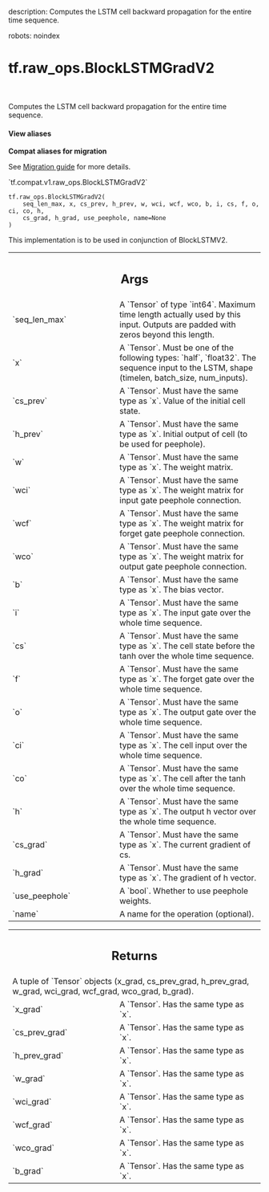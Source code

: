description: Computes the LSTM cell backward propagation for the entire time sequence.

robots: noindex

# tf.raw_ops.BlockLSTMGradV2

<!-- Insert buttons and diff -->

<table class="tfo-notebook-buttons tfo-api nocontent" align="left">

</table>



Computes the LSTM cell backward propagation for the entire time sequence.

<section class="expandable">
  <h4 class="showalways">View aliases</h4>
  <p>
<b>Compat aliases for migration</b>
<p>See
<a href="https://www.tensorflow.org/guide/migrate">Migration guide</a> for
more details.</p>
<p>`tf.compat.v1.raw_ops.BlockLSTMGradV2`</p>
</p>
</section>

<pre class="devsite-click-to-copy prettyprint lang-py tfo-signature-link">
<code>tf.raw_ops.BlockLSTMGradV2(
    seq_len_max, x, cs_prev, h_prev, w, wci, wcf, wco, b, i, cs, f, o, ci, co, h,
    cs_grad, h_grad, use_peephole, name=None
)
</code></pre>



<!-- Placeholder for "Used in" -->

This implementation is to be used in conjunction of BlockLSTMV2.

<!-- Tabular view -->
 <table class="responsive fixed orange">
<colgroup><col width="214px"><col></colgroup>
<tr><th colspan="2"><h2 class="add-link">Args</h2></th></tr>

<tr>
<td>
`seq_len_max`
</td>
<td>
A `Tensor` of type `int64`.
Maximum time length actually used by this input. Outputs are padded
with zeros beyond this length.
</td>
</tr><tr>
<td>
`x`
</td>
<td>
A `Tensor`. Must be one of the following types: `half`, `float32`.
The sequence input to the LSTM, shape (timelen, batch_size, num_inputs).
</td>
</tr><tr>
<td>
`cs_prev`
</td>
<td>
A `Tensor`. Must have the same type as `x`.
Value of the initial cell state.
</td>
</tr><tr>
<td>
`h_prev`
</td>
<td>
A `Tensor`. Must have the same type as `x`.
Initial output of cell (to be used for peephole).
</td>
</tr><tr>
<td>
`w`
</td>
<td>
A `Tensor`. Must have the same type as `x`. The weight matrix.
</td>
</tr><tr>
<td>
`wci`
</td>
<td>
A `Tensor`. Must have the same type as `x`.
The weight matrix for input gate peephole connection.
</td>
</tr><tr>
<td>
`wcf`
</td>
<td>
A `Tensor`. Must have the same type as `x`.
The weight matrix for forget gate peephole connection.
</td>
</tr><tr>
<td>
`wco`
</td>
<td>
A `Tensor`. Must have the same type as `x`.
The weight matrix for output gate peephole connection.
</td>
</tr><tr>
<td>
`b`
</td>
<td>
A `Tensor`. Must have the same type as `x`. The bias vector.
</td>
</tr><tr>
<td>
`i`
</td>
<td>
A `Tensor`. Must have the same type as `x`.
The input gate over the whole time sequence.
</td>
</tr><tr>
<td>
`cs`
</td>
<td>
A `Tensor`. Must have the same type as `x`.
The cell state before the tanh over the whole time sequence.
</td>
</tr><tr>
<td>
`f`
</td>
<td>
A `Tensor`. Must have the same type as `x`.
The forget gate over the whole time sequence.
</td>
</tr><tr>
<td>
`o`
</td>
<td>
A `Tensor`. Must have the same type as `x`.
The output gate over the whole time sequence.
</td>
</tr><tr>
<td>
`ci`
</td>
<td>
A `Tensor`. Must have the same type as `x`.
The cell input over the whole time sequence.
</td>
</tr><tr>
<td>
`co`
</td>
<td>
A `Tensor`. Must have the same type as `x`.
The cell after the tanh over the whole time sequence.
</td>
</tr><tr>
<td>
`h`
</td>
<td>
A `Tensor`. Must have the same type as `x`.
The output h vector over the whole time sequence.
</td>
</tr><tr>
<td>
`cs_grad`
</td>
<td>
A `Tensor`. Must have the same type as `x`.
The current gradient of cs.
</td>
</tr><tr>
<td>
`h_grad`
</td>
<td>
A `Tensor`. Must have the same type as `x`.
The gradient of h vector.
</td>
</tr><tr>
<td>
`use_peephole`
</td>
<td>
A `bool`. Whether to use peephole weights.
</td>
</tr><tr>
<td>
`name`
</td>
<td>
A name for the operation (optional).
</td>
</tr>
</table>



<!-- Tabular view -->
 <table class="responsive fixed orange">
<colgroup><col width="214px"><col></colgroup>
<tr><th colspan="2"><h2 class="add-link">Returns</h2></th></tr>
<tr class="alt">
<td colspan="2">
A tuple of `Tensor` objects (x_grad, cs_prev_grad, h_prev_grad, w_grad, wci_grad, wcf_grad, wco_grad, b_grad).
</td>
</tr>
<tr>
<td>
`x_grad`
</td>
<td>
A `Tensor`. Has the same type as `x`.
</td>
</tr><tr>
<td>
`cs_prev_grad`
</td>
<td>
A `Tensor`. Has the same type as `x`.
</td>
</tr><tr>
<td>
`h_prev_grad`
</td>
<td>
A `Tensor`. Has the same type as `x`.
</td>
</tr><tr>
<td>
`w_grad`
</td>
<td>
A `Tensor`. Has the same type as `x`.
</td>
</tr><tr>
<td>
`wci_grad`
</td>
<td>
A `Tensor`. Has the same type as `x`.
</td>
</tr><tr>
<td>
`wcf_grad`
</td>
<td>
A `Tensor`. Has the same type as `x`.
</td>
</tr><tr>
<td>
`wco_grad`
</td>
<td>
A `Tensor`. Has the same type as `x`.
</td>
</tr><tr>
<td>
`b_grad`
</td>
<td>
A `Tensor`. Has the same type as `x`.
</td>
</tr>
</table>

